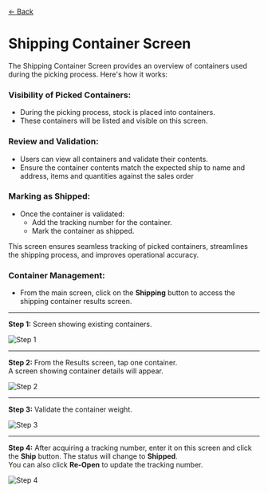 [← Back](README.md)

# Shipping Container Screen  

The Shipping Container Screen provides an overview of containers used during the picking process. Here's how it works:

### Visibility of Picked Containers:  
- During the picking process, stock is placed into containers.
- These containers will be listed and visible on this screen.

### Review and Validation:  
- Users can view all containers and validate their contents.
- Ensure the container contents match the expected ship to name and address, items and quantities against the sales order

### Marking as Shipped:  
- Once the container is validated:
  - Add the tracking number for the container.
  - Mark the container as shipped.

This screen ensures seamless tracking of picked containers, streamlines the shipping process, and improves operational accuracy.

### Container Management:  
- From the main screen, click on the **Shipping** button to access the shipping container results screen.
---

**Step 1:** Screen showing existing containers.  

![Step 1](asset/shipping1.png)

---

**Step 2:** From the Results screen, tap one container.  
A screen showing container details will appear.  

![Step 2](asset/shipping2.png)

---

**Step 3:** Validate the container weight.  

![Step 3](asset/shipping3.png)

---

**Step 4:** After acquiring a tracking number, enter it on this screen and click the **Ship** button. The status will change to **Shipped**.  
You can also click **Re-Open** to update the tracking number.  

![Step 4](asset/shipping4.png)
